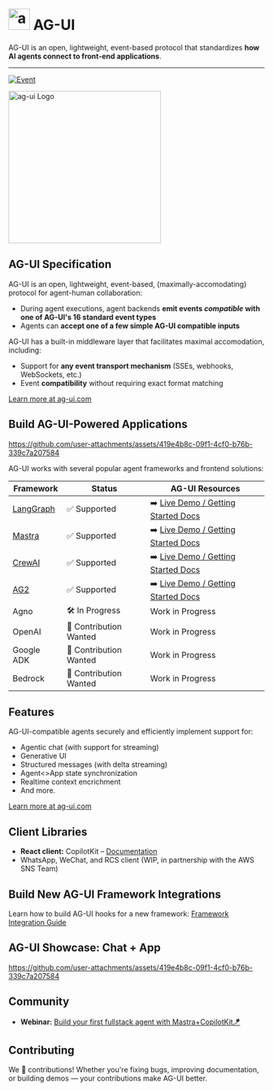 

# <img src="https://github.com/user-attachments/assets/ebc0dd08-8732-4519-9b6c-452ce54d8058" alt="ag-ui Logo" height="42px" /> AG-UI

AG-UI is an open, lightweight, event-based protocol that standardizes **how AI agents connect to front-end applications**.

---

[![Event](https://img.shields.io/badge/Event-Build%20your%20first%20fullstack%20agent%20🚀-blue?style=for-the-badge)](https://lu.ma/yurxbj2m)

<img src="https://github.com/user-attachments/assets/c4a4b9ff-9c84-46ad-89dc-06fdc8bda45b" alt="ag-ui Logo" height="300px" />


## AG-UI Specification


AG-UI is an open, lightweight, event-based, (maximally-accomodating) protocol for agent-human collaboration:
* During agent executions, agent backends **emit events _compatible_ with one of AG-UI's 16 standard event types**
* Agents can **accept one of a few simple AG-UI compatible inputs**

AG-UI has a built-in middleware layer that facilitates maximal accomodation, including:
* Support for **any event transport mechanism** (SSEs, webhooks, WebSockets, etc.)
* Event **compatibility** without requiring exact format matching

[Learn more at ag-ui.com](https://ag-ui.com)





## Build AG-UI-Powered Applications

https://github.com/user-attachments/assets/419e4b8c-09f1-4cf0-b76b-339c7a207584

AG-UI works with several popular agent frameworks and frontend solutions:

| Framework | Status | AG-UI Resources |
|-----------|--------|-----------------|
| [LangGraph](https://www.langchain.com/langgraph) | ✅ Supported | ➡️ [Live Demo / Getting Started Docs](https://feature-viewer-langgraph.vercel.app/) |
| [Mastra](https://mastra.ai/) | ✅ Supported | ➡️ [Live Demo / Getting Started Docs](https://demo-viewer-five.vercel.app/) |
| [CrewAI](https://crewai.com/) | ✅ Supported | ➡️ [Live Demo / Getting Started Docs](https://docs.copilotkit.ai/crewai-crews) |
| [AG2](https://ag2.ai/) | ✅ Supported | ➡️ [Live Demo / Getting Started Docs](https://feature-viewer-ag2.vercel.app/) |
| Agno | 🛠️ In Progress | Work in Progress |
| OpenAI | 🤝 Contribution Wanted | Work in Progress |
| Google ADK | 🤝 Contribution Wanted | Work in Progress |
| Bedrock | 🤝 Contribution Wanted | Work in Progress |


## Features

AG-UI-compatible agents securely and efficiently implement support for:
- Agentic chat (with support for streaming)
- Generative UI
- Structured messages (with delta streaming)
- Agent<>App state synchronization
- Realtime context encrichment
- And more.

[Learn more at ag-ui.com](https://ag-ui.com)


## Client Libraries

- **React client:** CopilotKit – [Documentation](http://copilotkit.ai/docs)
- WhatsApp, WeChat, and RCS client (WIP, in partnership with the AWS SNS Team)


## Build New AG-UI Framework Integrations

Learn how to build AG-UI hooks for a new framework: [Framework Integration Guide](http://agui.com/build-hooks)

## AG-UI Showcase: Chat + App

https://github.com/user-attachments/assets/419e4b8c-09f1-4cf0-b76b-339c7a207584



## Community

- **Webinar:** [Build your first fullstack agent with Mastra+CopilotKit🪁](https://lu.ma/yurxbj2m?tk=yXQfDc)

## Contributing

We 💜 contributions! Whether you're fixing bugs, improving documentation, or building demos — your contributions make AG-UI better.
